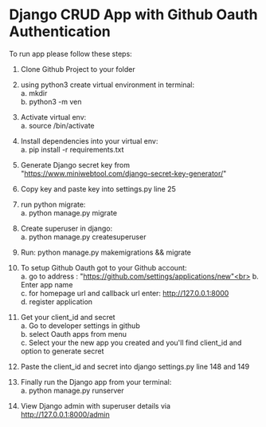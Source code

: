 # Django CRUD App with Github Oauth Authentication

To run app please follow these steps:

1. Clone Github Project to your folder

2. using python3 create virtual environment in terminal:<br>
   a.  mkdir <name your env><br>
   b.  python3 -m ven <name your env><br>

3. Activate virtual env:<br>
   a.  source <name of your env>/bin/activate

4. Install dependencies into your virtual env:<br>
   a.  pip install -r requirements.txt

5. Generate Django secret key from "https://www.miniwebtool.com/django-secret-key-generator/"

6. Copy key and paste key into settings.py line 25

7. run python migrate:<br>
   a.  python manage.py migrate

8. Create superuser in django:<br>
   a.  python manage.py createsuperuser

9. Run: python manage.py makemigrations && migrate

10. To setup Github Oauth got to your Github account:<br>
    a. go to address : "https://github.com/settings/applications/new"<br>
    b.  Enter app name<br>
    c.  for homepage url and callback url enter: http://127.0.0.1:8000<br>
    d.  register application<br>

11. Get your client_id and secret<br>
    a.  Go to developer settings in github<br>
    b.  select Oauth apps from menu<br>
    c.  Select your the new app you created and you'll find client_id and option to generate secret<br>

12. Paste the client_id and secret into django settings.py line 148 and 149

13. Finally run the Django app from your terminal:<br>
    a.  python manage.py runserver

14. View Django admin with superuser details via http://127.0.0.1:8000/admin
